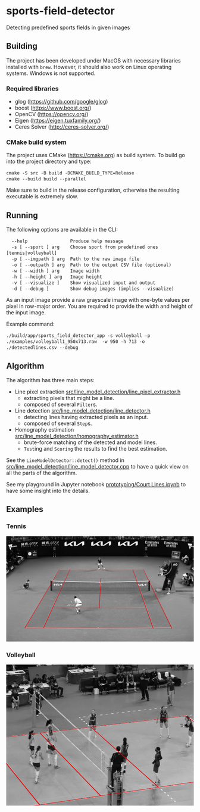 # sports-field-detector
Detecting predefined sports fields in given images

## Building

The project has been developed under MacOS with necessary libraries installed with `brew`. However, it should also work on Linux operating systems. Windows is not supported.

### Required libraries
* glog (https://github.com/google/glog)
* boost (https://www.boost.org/)
* OpenCV (https://opencv.org/)
* Eigen (https://eigen.tuxfamily.org/)
* Ceres Solver (http://ceres-solver.org/)

### CMake build system

The project uses CMake (https://cmake.org) as build system. To build go into the project directory and type:
```
cmake -S src -B build -DCMAKE_BUILD_TYPE=Release
cmake --build build --parallel
```
Make sure to build in the release configuration, otherwise the resulting executable is extremely slow.

## Running

The following options are available in the CLI:
```
  --help                Produce help message
  -s [ --sport ] arg    Choose sport from predefined ones [tennis|volleyball]
  -p [ --imgpath ] arg  Path to the raw image file
  -o [ --outpath ] arg  Path to the output CSV file (optional)
  -w [ --width ] arg    Image width
  -h [ --height ] arg   Image height
  -v [ --visualize ]    Show visualized input and output
  -d [ --debug ]        Show debug images (implies --visualize)
  ```
  
As an input image provide a raw grayscale image with one-byte values per pixel in row-major order. You are required to provide the width and height of the input image.

Example command:
```
./build/app/sports_field_detector_app -s volleyball -p ./examples/volleyball1_950x713.raw  -w 950 -h 713 -o ./detectedlines.csv --debug
```

## Algorithm
The algorithm has three main steps:
* Line pixel extraction [src/line_model_detection/line_pixel_extractor.h](src/line_model_detection/line_pixel_extractor.h)
  - extracting pixels that might be a line.
  - composed of several `Filter`s.
* Line detection [src/line_model_detection/line_detector.h](src/line_model_detection/line_detector.h)
  - detecting lines having extracted pixels as an input.
  - composed of several `Step`s.
* Homography estimation [src/line_model_detection/homography_estimator.h](src/line_model_detection/homography_estimator.h)
  - brute-force matching of the detected and model lines.
  - `Test`ing and `Scoring` the results to find the best estimation.

See the `LineModelDetector::detect()` method in [src/line_model_detection/line_model_detector.cpp](src/line_model_detection/line_model_detector.cpp) to have a quick view on all the parts of the algorithm.

See my playground in Jupyter notebook [prototyping/Court Lines.ipynb](<prototyping/Court Lines.ipynb>) to have some insight into the details.

## Examples

### Tennis

![Tennis detection example](tennis_detection_example.png?raw=true "Tennis detection example")

### Volleyball

![Volleyball detection example](volleyball_detection_example.png?raw=true "Volleyball detection example")
